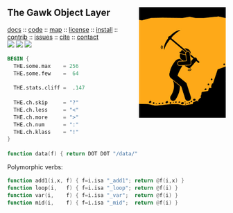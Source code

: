 <a name=top>
<img align=right width=200 src="https://raw.githubusercontent.com/timm/awk/master/etc/img/miner.png" width=200>
<h2>
     The Gawk Object Layer
</h2>
<p>
   <a    href="http://menzies.us/awk/index">docs</a>
   :: <a href="http://github.com/timm/awk">code</a>
   :: <a href="http://menzies.us/awk/index#map">map</a>
   :: <a href="http://menzies.us/awk/index#license">license</a>
   :: <a href="http://menzies.us/awk/index#install">install</a>
   :: <a href="http://menzies.us/awk/index#contribute">contrib</a>
   :: <a href="http://github.com/timm/awk/issues">issues</a>
   :: <a href="http://menzies.us/awk/index#cite">cite</a>
   :: <a href="http://menzies.us/awk/index#contact">contact</a>
<br>
   <img src="https://img.shields.io/badge/language-gawk-orange">
   <img src="https://img.shields.io/badge/purpose-ai,se-blueviolet">
   <img src="https://img.shields.io/badge/platform-mac,*nux-informational">
</p>

```awk
BEGIN {
  THE.some.max    = 256
  THE.some.few    =  64

  THE.stats.cliff =  .147

  THE.ch.skip     = "?"
  THE.ch.less     = "<"
  THE.ch.more     = ">"
  THE.ch.num      = ":"
  THE.ch.klass    = "!"
}

function data(f) { return DOT DOT "/data/" f DOT "csv" }
```

Polymorphic verbs:
     
```awk
function add1(i,x, f) { f=i.isa "_add1"; return @f(i,x) }
function loop(i,   f) { f=i.isa "_loop"; return @f(i) }
function var(i,    f) { f=i.isa "_var";  return @f(i) }
function mid(i,    f) { f=i.isa "_mid";  return @f(i) }
```
```

